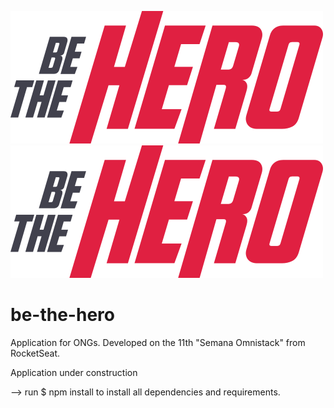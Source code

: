 ![](/frontend/src/assets/logo.svg)
<img src = "/frontend/src/assets/logo.svg">


# be-the-hero
Application for ONGs. Developed on the 11th "Semana Omnistack" from RocketSeat.

Application under construction


--> run 
$ npm install 
to install all dependencies and requirements.
